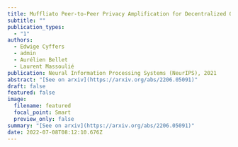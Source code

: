 ```yaml
---
title: Muffliato Peer-to-Peer Privacy Amplification for Decentralized Optimization and Averaging
subtitle: ""
publication_types:
  - "1"
authors:
  - Edwige Cyffers
  - admin
  - Aurélien Bellet
  - Laurent Massoulié
publication: Neural Information Processing Systems (NeurIPS), 2021
abstract: "[See on arxiv](https://arxiv.org/abs/2206.05091)"
draft: false
featured: false
image:
  filename: featured
  focal_point: Smart
  preview_only: false
summary: "[See on arxiv](https://arxiv.org/abs/2206.05091)"
date: 2022-07-08T08:12:10.676Z
---
```

